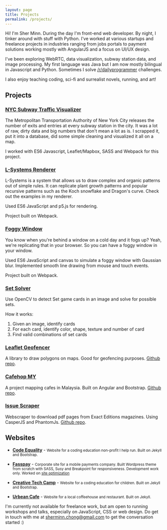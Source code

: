 ```yaml
---
layout: page
title: Projects
permalink: /projects/
---
```


Hi! I'm Sher Minn. During the day I'm front-end web developer. By night, I tinker around with stuff with Python. I've worked at various startups and freelance projects in industries ranging from jobs portals to payment solutions working mostly with AngularJS and a focus on UI/UX design.

I've been exploring WebRTC, data visualization, subway station data, and image processing. My first language was Java but I am now mostly bilingual in Javascript and Python. Sometimes I solve [/r/dailyprogrammer](https://www.reddit.com/r/dailyprogrammer/) challenges.

I also enjoy teaching coding, sci-fi and surrealist novels, running, and art!


## Projects

### __[NYC Subway Traffic Visualizer](http://piratefsh.github.io/mta-maps/public/)__

The Metropolitan Transportation Authority of New York City releases the number of exits and entries at every subway station in the city. It was a lot of raw, dirty data and big numbers that don't mean a lot as is. I scrapped it, put it into a database, did some simple cleaning and visualized it all on a map. 

I worked with ES6 Javascript, Leaflet/Mapbox, SASS and Webpack for this project.

### __[L-Systems Renderer](http://piratefsh.github.io/p5js-art/public/lsystems/)__

L-Systems is a system that allows us to draw complex and organic patterns out of simple rules. It can replicate plant growth patterns and popular recursive patterns such as the Koch snowflake and Dragon's curve. Check out the examples in my renderer.

Used ES6 JavaScript and p5.js for rendering.

Project built on Webpack.

### __[Foggy Window](http://piratefsh.github.io/foggy-window/public/)__

You know when you're behind a window on a cold day and it fogs up? Yeah, we're replicating that in your browser. So you can have a foggy window in your window.

Used ES6 JavaScript and canvas to simulate a foggy window with Gaussian blur. Implemented smooth line drawing from mouse and touch events.

Project built on Webpack.

### __[Set Solver](https://github.com/piratefsh/set-solver)__

Use OpenCV to detect Set game cards in an image and solve for possible sets. 

How it works:

1. Given an image, identify cards
2. For each card, identify color, shape, texture and number of card
3. Find valid combinations of set cards

### __[Leaflet Geofencer](http://piratefsh.github.io/leaflet.geofencer)__ 

A library to draw polygons on maps. Good for geofencing purposes. <a href="https://github.com/piratefsh/leaflet.geofencer">Github repo</a>.

### __[Cafehop MY](http://cafehop.my)__ 

A project mapping cafes in Malaysia. Built on Angular and Bootstrap. <a href="https://github.com/CafehopMY/cafehopmy.github.io">Github repo</a>.

### __[Issue Scraper](https://github.com/piratefsh/exactedition-issue-scaper)__ 

Webscraper to download pdf pages from Exact Editions magazines. Using CasperJS and PhantomJs. <a href="https://github.com/piratefsh/exactedition-issue-scaper">Github repo</a>.

## Websites
* __[Code Equality](http://codeequality.org)__ - <small>Website for a coding education non-profit I help run. Built on Jekyll and Bootstrap.</small>

* __[Fasspay](http://fasspay.com)__ - <small>Corporate site for a mobile payments company. Built Wordpress theme from scratch with SASS, Susy and Breakpoint for responsiveness. Development work only. Worked on [site optimization](/projects/2015/01/23/site-optimizations.html)</small>

* __[Creative Tech Camp](http://creativetechcamp.com)__ - <small>Website for a coding education for children. Built on Jekyll and Bootstrap.</small>

* __[Urbean Cafe](http://urbeankl.github.io/)__ - <small>Website for a local coffeehouse and restaurant. Built on Jekyll.</small>


I'm currently not available for freelance work, but am open to running workshops and talks, especially on JavaScript, CSS or web design. Do get in touch with me at [sherminn.chong@gmail.com](mailto:sherminn.chong@gmail.com) to get the conversation started :)
